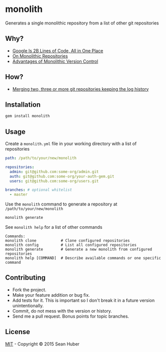 # monolith

Generates a single monolithic repository from a list of other git repositories

## Why?

* [Google Is 2B Lines of Code, All in One Place](https://news.ycombinator.com/item?id=10227000)
* [On Monolithic Repositories](https://news.ycombinator.com/item?id=10007654)
* [Advantages of Monolithic Version Control](https://news.ycombinator.com/item?id=9562923)

## How?

* [Merging two, three or more git repositories keeping the log history](http://www.harecoded.com/merging-two-three-or-more-git-repositories-keeping-the-log-history-2366393)


## Installation

```bash
gem install monolith
```

## Usage

Create a `monolith.yml` file in your working directory with a list of repositories

```yaml
path: /path/to/your/new/monolith

repositories:
  admin: git@github.com:some-org/admin.git
  auth: git@github.com:some-org/your-auth-gem.git
  users: git@github.com:some-org/users.git

branches: # optional whitelist
  - master
```

Use the `monolith` command to generate a repository at `/path/to/your/new/monolith`

```bash
monolith generate
```

See `monolith help` for a list of other commands

```
Commands:
monolith clone           # Clone configured repositories
monolith config          # List all configured repositories
monolith generate        # Generate a new monolith from configured repositories
monolith help [COMMAND]  # Describe available commands or one specific command
```

## Contributing

* Fork the project.
* Make your feature addition or bug fix.
* Add tests for it. This is important so I don't break it in a future version unintentionally.
* Commit, do not mess with the version or history.
* Send me a pull request. Bonus points for topic branches.

## License

[MIT](https://github.com/shuber/monolith/blob/master/LICENSE) - Copyright © 2015 Sean Huber
